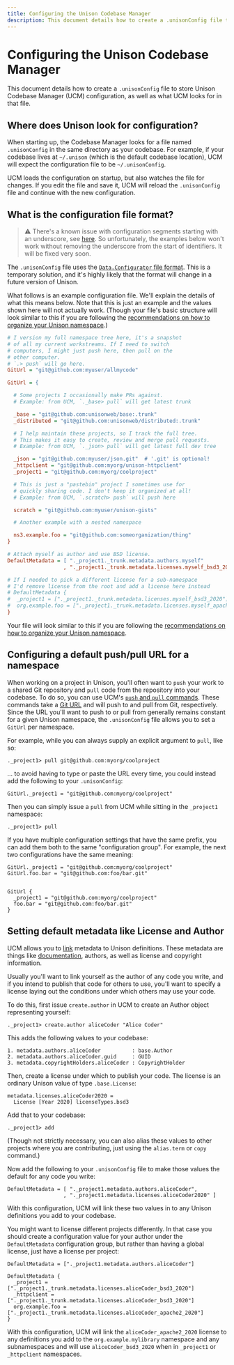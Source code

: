 ```yaml
---
title: Configuring the Unison Codebase Manager
description: This document details how to create a .unisonConfig file to store Unison Codebase Manager (UCM) configuration, as well as what UCM looks for in that file.
---
```


# Configuring the Unison Codebase Manager

This document details how to create a `.unisonConfig` file to store Unison Codebase Manager (UCM) configuration, as well as what UCM looks for in that file.

## Where does Unison look for configuration?

When starting up, the Codebase Manager looks for a file named `.unisonConfig` in the same directory as your codebase. For example, if your codebase lives at `~/.unison` (which is the default codebase location), UCM will expect the configuration file to be `~/.unisonConfig`.

UCM loads the configuration on startup, but also watches the file for changes. If you edit the file and save it, UCM will reload the `.unisonConfig` file and continue with the new configuration.

## What is the configuration file format?

> ⚠️  There's a known issue with configuration segments starting with an underscore, see [here](https://github.com/unisonweb/unison/issues/1467). So unfortunately, the examples below won't work without removing the underscore from the start of identifiers. It will be fixed very soon.

The `.unisonConfig` file uses the [`Data.Configurator` file format](http://hackage.haskell.org/package/configurator-0.3.0.0/docs/Data-Configurator.html). This is a temporary solution, and it's highly likely that the format will change in a future version of Unison.

What follows is an example configuration file. We'll explain the details of what this means below. Note that this is just an example and the values shown here will not actually work. (Though your file's basic structure will look similar to this if you are following the [recommendations on how to organize your Unison namespace](/docs/codebase-organization).)

```ini
# I version my full namespace tree here, it's a snapshot
# of all my current workstreams. If I need to switch
# computers, I might just push here, then pull on the
# other computer.
# `.> push` will go here.
GitUrl = "git@github.com:myuser/allmycode"

GitUrl = {

  # Some projects I occasionally make PRs against.
  # Example: from UCM, `._base> pull` will get latest trunk

  _base = "git@github.com:unisonweb/base:.trunk"
  _distributed = "git@github.com:unisonweb/distributed:.trunk"

  # I help maintain these projects, so I track the full tree.
  # This makes it easy to create, review and merge pull requests.
  # Example: from UCM, `._json> pull` will get latest full dev tree

  _json = "git@github.com:myuser/json.git"  # '.git' is optional!
  _httpclient = "git@github.com:myorg/unison-httpclient"
  _project1 = "git@github.com:myorg/coolproject"

  # This is just a "pastebin" project I sometimes use for
  # quickly sharing code. I don't keep it organized at all!
  # Example: from UCM, `.scratch> push` will push here

  scratch = "git@github.com:myuser/unison-gists"

  # Another example with a nested namespace

  ns3.example.foo = "git@github.com:someorganization/thing"
}

# Attach myself as author and use BSD license.
DefaultMetadata = [ "._project1._trunk.metadata.authors.myself"
                  , "._project1._trunk.metadata.licenses.myself_bsd3_2020" ]

# If I needed to pick a different license for a sub-namespace
# I'd remove license from the root and add a license here instead
# DefaultMetadata {
#  _project1 = ["._project1._trunk.metadata.licenses.myself_bsd3_2020"]
#  org.example.foo = ["._project1._trunk.metadata.licenses.myself_apache2_2020"]
}
```

Your file will look similar to this if you are following the [recommendations on how to organize your Unison namespace](/docs/codebase-organization).

## Configuring a default push/pull URL for a namespace

When working on a project in Unison, you'll often want to `push` your work to a shared Git repository and `pull` code from the repository into your codebase. To do so, you can use UCM's [`push` and `pull` commands](https://www.unisonweb.org/docs/commands#pull). These commands take a [Git URL](https://www.unisonweb.org/docs/commands#git-urls) and will push to and pull from Git, respectively. Since the URL you'll want to push to or pull from generally remains constant for a given Unison namespace, the `.unisonConfig` file allows you to set a `GitUrl` per namespace.

For example, while you can always supply an explicit argument to `pull`, like so:

```ucm
._project1> pull git@github.com:myorg/coolproject
```

... to avoid having to type or paste the URL every time, you could instead add the following to your `.unisonConfig`:

    GitUrl._project1 = "git@github.com:myorg/coolproject"

Then you can simply issue a `pull` from UCM while sitting in the `_project1` namespace:

```ucm
._project1> pull
```

If you have multiple configuration settings that have the same prefix, you can add them both to the same "configuration group".  For example, the next two configurations have the same meaning:

    GitUrl._project1 = "git@github.com:myorg/coolproject"
    GitUrl.foo.bar = "git@github.com:foo/bar.git"


    GitUrl {
      _project1 = "git@github.com:myorg/coolproject"
      foo.bar = "git@github.com:foo/bar.git"
    }

## Setting default metadata like License and Author

UCM allows you to [link](https://www.unisonweb.org/docs/commands#link) metadata to Unison definitions. These metadata are things like [documentation](https://www.unisonweb.org/docs/documentation), authors, as well as license and copyright information.

Usually you'll want to link yourself as the author of any code you write, and if you intend to publish that code for others to use, you'll want to specify a license laying out the conditions under which others may use your code.

To do this, first issue `create.author` in UCM to create an Author object representing yourself:

```ucm
._project1> create.author aliceCoder "Alice Coder"
```

This adds the following values to your codebase:

    1. metadata.authors.aliceCoder          : base.Author
    2. metadata.authors.aliceCoder.guid     : GUID
    3. metadata.copyrightHolders.aliceCoder : CopyrightHolder

Then, create a license under which to publish your code. The license is an ordinary Unison value of type `.base.License`:

```unison
metadata.licenses.aliceCoder2020 =
  License [Year 2020] licenseTypes.bsd3
```

Add that to your codebase:

```ucm
._project1> add
```

(Though not strictly necessary, you can also alias these values to other projects where you are contributing, just using the `alias.term` or `copy` command.)

Now add the following to your `.unisonConfig` file to make those values the default for any code you write:

    DefaultMetadata = [ "._project1.metadata.authors.aliceCoder",
                      , "._project1.metadata.licenses.aliceCoder2020" ]

With this configuration, UCM will link these two values in to any Unison definitions you add to your codebase.

You might want to license different projects differently. In that case you should create a configuration value for your author under the `DefaultMetadata` configuration group, but rather than having a global license, just have a license per project:

    DefaultMetadata = ["._project1.metadata.authors.aliceCoder"]

    DefaultMetadata {
      _project1 = ["._project1._trunk.metadata.licenses.aliceCoder_bsd3_2020"]
      _httpclient = ["._project1._trunk.metadata.licenses.aliceCoder_bsd3_2020"]
      org.example.foo = ["._project1._trunk.metadata.licenses.aliceCoder_apache2_2020"]
    }

With this configuration, UCM will link the `aliceCoder_apache2_2020` license to any definitions you add to the `org.example.mylibrary` namespace and any subnamespaces and will use `aliceCoder_bsd3_2020` when in `_project1` or `_httpclient` namespaces.

